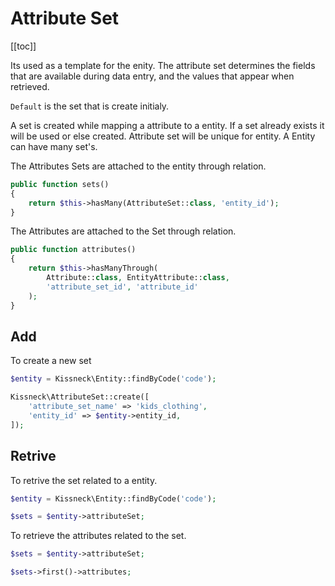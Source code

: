 # Attribute Set

[[toc]]

Its used as a template for the enity. The attribute set determines the fields that are available during data entry, and the values that appear when retrieved.

`Default` is the set that is create initialy.

A set is created while mapping a attribute to a entity. If a set already exists it will be used or else created. Attribute set will be unique for entity. A Entity can have many set's.

The Attributes Sets are attached to the entity through relation.

```php
public function sets()
{
    return $this->hasMany(AttributeSet::class, 'entity_id');
}
```

The Attributes are attached to the Set through relation.

```php
public function attributes()
{
    return $this->hasManyThrough(
    	Attribute::class, EntityAttribute::class, 
    	'attribute_set_id', 'attribute_id'
    );
}
```

## Add

To create a new set

```php
$entity = Kissneck\Entity::findByCode('code');

Kissneck\AttributeSet::create([
    'attribute_set_name' => 'kids_clothing',
    'entity_id' => $entity->entity_id,
]);
```

## Retrive

To retrive the set related to a entity.

```php
$entity = Kissneck\Entity::findByCode('code');

$sets = $entity->attributeSet;

```
To retrieve the attributes related to the set.

```php
$sets = $entity->attributeSet;

$sets->first()->attributes;
```